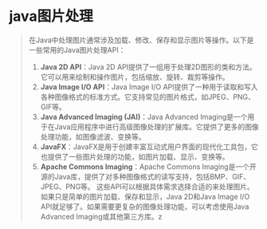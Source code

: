 # java图片处理

> 在Java中处理图片通常涉及加载、修改、保存和显示图片等操作。以下是一些常用的Java图片处理API：
> 1. **Java 2D API**：Java 2D API提供了一组用于处理2D图形的类和方法。它可以用来绘制和操作图片，包括缩放、旋转、裁剪等操作。
> 2. **Java Image I/O API**：Java Image I/O API提供了一种用于读取和写入各种图像格式的标准方式。它支持常见的图片格式，如JPEG、PNG、GIF等。
> 3. **Java Advanced Imaging (JAI)**：Java Advanced Imaging是一个用于在Java应用程序中进行高级图像处理的扩展库。它提供了更多的图像处理功能，如图像滤波、变换等。
> 4. **JavaFX**：JavaFX是用于创建丰富互动式用户界面的现代化工具包，它也提供了一些图片处理的功能，如图片加载、显示、变换等。
> 5. **Apache Commons Imaging**：Apache Commons Imaging是一个开源的Java库，提供了对多种图像格式的读写支持，包括BMP、GIF、JPEG、PNG等。 
> 这些API可以根据具体需求选择合适的来处理图片。如果只是简单的图片加载、保存和显示，Java 2D和Java Image I/O API就足够了。如果需要更复杂的图像处理功能，可以考虑使用Java Advanced Imaging或其他第三方库。z
